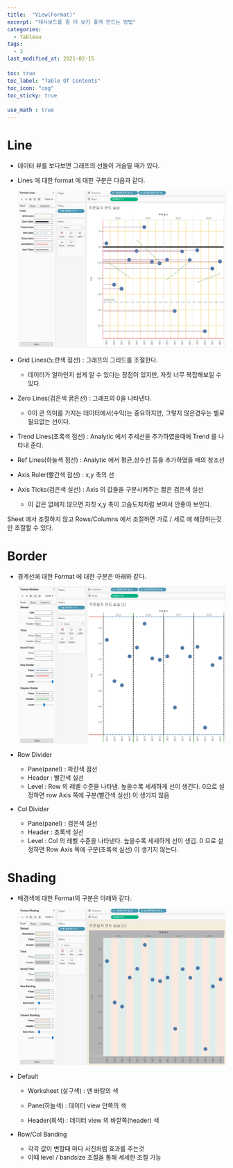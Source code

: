 ```yaml
---
title:  "View(Format)"
excerpt: "대시보드를 좀 더 보기 좋게 만드는 방법"
categories:
  - Tableau
tags:
  - 3
last_modified_at: 2021-02-15

toc: true
toc_label: "Table Of Contents"
toc_icon: "cog"
toc_sticky: true

use_math : true
---
```


# Line 

- 데이터 뷰를 보다보면 그래프의 선들이 거슬릴 때가 있다. 

- Lines 에 대한 format 에 대한 구분은 다음과 같다.

  ![png](/assets/images/Tableau/15_1.png)

- Grid Lines(노란색 점선) : 그래프의 그리드를 조절한다.

  - 데이터가 얼마인지 쉽게 알 수 있다는 장점이 있지만, 자칫 너무 복잡해보일 수 있다.

- Zero Lines(검은색 굵은선) : 그래프의 0을 나타낸다.

  - 0이 큰 의미를 가지는 데이터에서(수익)는 중요하지만, 그렇지 않은경우는 별로 필요없는 선이다.

- Trend Lines(초록색 점선) : Analytic 에서 추세선을 추가하였을때에 Trend 를 나타내 준다.

- Ref Lines(하늘색 점선) : Analytic 에서 평균,상수선 등을 추가하였을 때의 참조선

- Axis Ruler(빨간색 점선) : x,y 축의 선

- Axis Ticks(검은색 실선) : Axis 의 값들을 구분시켜주는 짦은 검은색 실선

  - 이 값은 없애지 않으면 자칫 x,y 축이 고슴도치처럼 보여서 안좋아 보인다.

Sheet 에서 조절하지 않고 Rows/Columns 에서 조절하면 가로 / 세로 에 해당하는것만 조절할 수 있다.



# Border

- 경계선에 대한 Format 에 대한 구분은 아래와 같다. 

  ![png](/assets/images/Tableau/15_2.png)

- Row Divider
  - Pane(panel) : 파란색 점선 
  - Header : 빨간색 실선
  - Level : Row 의 레벨 수준을 나타냄. 높을수록 세세하게 선이 생긴다. 0으로 설정하면 row Axis 쪽에 구분(빨간색 실선) 이 생기지 않음

- Col Divider
  - Pane(panel) : 검은색 실선
  - Header : 초록색 실선
  - Level : Col 의 레벨 수준을 나타낸다. 높을수록 세세하게 선이 생김. 0 으로 설정하면 Row Axis 쪽에 구분(초록색 실선) 이 생기지 않는다.



# Shading

- 배경색에 대한 Format의 구분은 아래와 같다.

  ![png](/assets/images/Tableau/15_3.png)

- Default

  - Worksheet (살구색) : 맨 바탕의 색
  - Pane(하늘색) : 데이터 view 안쪽의 색

  - Header(회색) : 데이터 view 의 바깥쪽(header) 색

- Row/Col Banding

  - 각각 값이 변할때 마다 사진처럼 효과를 주는것
  - 이때 level / bandsize 조절을 통해 세세한 조절 가능

  